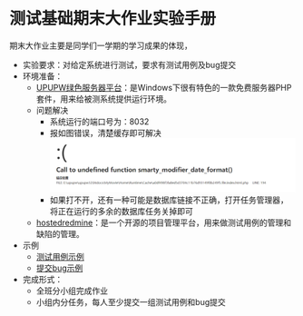 # 测试基础期末大作业实验手册

期末大作业主要是同学们一学期的学习成果的体现，

- 实验要求：对给定系统进行测试，要求有测试用例及bug提交
- 环境准备：
	- [UPUPW绿色服务器平台](http://www.upupw.net/)：是Windows下很有特色的一款免费服务器PHP套件，用来给被测系统提供运行环境。
	- 问题解决
		- 系统运行的端口号为：8032
		- 报如图错误，清楚缓存即可解决  
		![缓存错误](../image/error.png)
		- 如果打不开，还有一种可能是数据库链接不正确，打开任务管理器，将正在运行的多余的数据库任务关掉即可
	- [hostedredmine](http://www.hostedredmine.com/)：是一个开源的项目管理平台，用来做测试用例的管理和缺陷的管理。
- 示例
	- [测试用例示例](http://www.hostedredmine.com/issues/615709)
	- [提交bug示例](http://www.hostedredmine.com/issues/604862)
- 完成形式：
	- 全班分小组完成作业
	- 小组内分任务，每人至少提交一组测试用例和bug提交